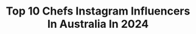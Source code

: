 ---
title: Top 10 Chefs Instagram Influencers In Australia In 2024
description: >-
  Find top chefs Instagram influencers in Australia in 2024. Most popular hashtags: #chef #dogdad #allezaus.
platform: Instagram
hits: 105
text_top: Identify the top-rated Instagram influencers on inBeat.
text_bottom: Our search engine aggregates 105 Instagram influencers like this in Australia for you to collaborate.
profiles:
  - username: "hughsallen"
    fullname: >-
      H U G H    A L L E N
    bio: >-
      Executive Chef @vuedemonde Boon wurrung | Wurundjeri Country Melbourne | Australia
    location: "Australia"
    followers: 39892
    engagement: 459
    commentsToLikes: 0.016269
    id: ck0vzswlsar5k0i19qiioddh8
    verified: false
    hashtags: "#australia, #alandofplenty, #mfwf, #mso"
  - username: "andyallencooks"
    fullname: >-
      Andy Allen
    bio: >-
      🍺 @travla_ Co-Founder 📺 @masterchefau Judge 🦆 @threeblueducks Co-Owner + Chef 🌿 @sabaorganics Ambassador
    location: "Australia"
    followers: 342119
    engagement: 592
    commentsToLikes: 0.021249
    id: ck0w3niaxub4o0i19wo0i6ahe
    verified: false
    hashtags: "#delverdeaus, #authenticpasta, #madeinabruzzo, #availableincoles"
  - username: "chef_andrewmcconnell"
    fullname: >-
      Andrew McConnell
    bio: >-
      Melbourne based chef.
    location: "Australia"
    followers: 25390
    engagement: 380
    commentsToLikes: 0.035134
    id: ck5cfg4zvmvwq0i11hb56r8be
    verified: false
    hashtags: "#knowyourproducer, #produceawards, #producetoyou, #blackouttuesday"
  - username: "genghiskhanh"
    fullname: >-
      Khanh Nguyen
    bio: >-
      Executive chef & part-owner @sunda_dining @arurestaurant @antara.melbourne
    location: "Australia"
    followers: 37240
    engagement: 303
    commentsToLikes: 0.035622
    id: ck0w6df1d81xm0i1947sgrk0r
    verified: false
    hashtags: "#ad, #drinkresponsibly, #croissants, #butter"
  - username: "chefsanddogs"
    fullname: >-
      Chefs & Dogs | Dan & Court
    bio: >-
      🧡 popular pet recipes 📧 admin@chefsanddogs.com 💜 Dan, Court, Joey & Caelan
    location: "Australia"
    followers: 149429
    engagement: 1483
    commentsToLikes: 0.022644
    id: ckaorpqjyoa170i78yfg15e5a
    verified: false
    hashtags: "#feedfreshchallenge, #kelpie, #dogs, #dogchef"
  - username: "annameares"
    fullname: >-
      Anna Meares
    bio: >-
      Mum Chef de Mission @ausolympicteam Commentator @am_pottery_and_art @icmi_speakersandentertainers Author ‘NOW’
    location: "Australia"
    followers: 30466
    engagement: 272
    commentsToLikes: 0.022625
    id: ck0w35bpqro1a0i19ktc2dp0h
    verified: false
    hashtags: "#paris2024, #allezaus, #cdmeares, #womenleaders"
  - username: "chefjenoracz"
    fullname: >-
      Rácz Jenő
    bio: >-
      Chef And co-owner: @restaurant_rumour 1⭐️Michelin @costes_restaurant 1 ⭐️Michelin PR&Marketing: hello@raczjenochef.hu Married to @gydorejj ❤️
    location: "Australia"
    followers: 261082
    engagement: 226
    commentsToLikes: 0.004256
    id: ck14h1cjn81vf0i19jua3q8cz
    verified: false
    hashtags: "#mik, #yesmichelinguide, #mystorywithmichelin, #michelin"
  - username: "shannon_martinez"
    fullname: >-
      Shannon Martinez
    bio: >-
      Owner, chef and author. @smithanddaughters @smithanddeli @_lonamisa_ @alibisydney 100% Vegan cuisine. Management @missusmcreative
    location: "Australia"
    followers: 37137
    engagement: 213
    commentsToLikes: 0.034399
    id: ck5cfg9lymw4d0i11kxpgbihh
    verified: false
    hashtags: "#ad, #goldengaytime, #tastethedifference, #book4"
  - username: "chef_adrian_richardson"
    fullname: >-
      Adrian Richardson ‘Richo’
    bio: >-
      🧂Salt loves meat & meat loves salt 🍸La Luna Bistro & Bouvier Bar & Grill 🥃BOS Brisbane 🍾Gallery @ Marvel Stadium 😇 Good Chef Bad Chef?
    location: "Australia"
    followers: 25551
    engagement: 201
    commentsToLikes: 0.038622
    id: ckaoqub1okfmz0i78cso8r8ef
    verified: false
    hashtags: "#staysafe, #tasty, #bos, #brisbane"
  - username: "johntorodecooks"
    fullname: >-
      John Torode
    bio: >-
      The Aussie Chef ☀️Loves Food & Drink, . MasterChef UK BBC 1 . John & Lisa’s Weekend Kitchen ITV. Books Available . Loves The Kimberley Australia.
    location: "Australia"
    followers: 194465
    engagement: 201
    commentsToLikes: 0.028901
    id: ck5hkymu4j9ee0i11ommmcw1c
    verified: true
    hashtags: "#honoured, #enchantedprincess, #cruising, #proud"
---